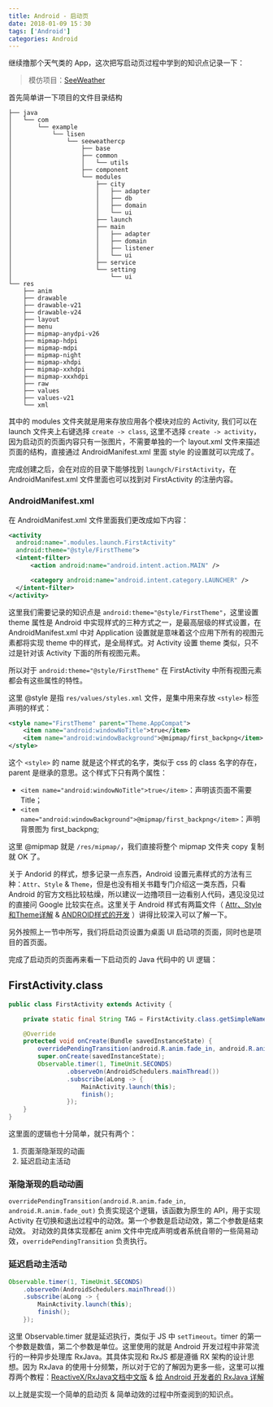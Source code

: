 ```yaml
---
title: Android - 启动页
date: 2018-01-09 15：30
tags: ['Android']
categories: Android
---
```


继续撸那个天气类的 App，这次把写启动页过程中学到的知识点记录一下：
> 模仿项目：[SeeWeather](https://github.com/xcc3641/SeeWeather)

<!-- more -->

首先简单讲一下项目的文件目录结构
```
├── java
│   └── com
│       └── example
│           └── lisen
│               └── seeweathercp
│                   ├── base
│                   ├── common
│                   │   └── utils
│                   ├── component
│                   └── modules
│                       ├── city
│                       │   ├── adapter
│                       │   ├── db
│                       │   ├── domain
│                       │   └── ui
│                       ├── launch
│                       ├── main
│                       │   ├── adapter
│                       │   ├── domain
│                       │   ├── listener
│                       │   └── ui
│                       ├── service
│                       └── setting
│                           └── ui
└── res
    ├── anim
    ├── drawable
    ├── drawable-v21
    ├── drawable-v24
    ├── layout
    ├── menu
    ├── mipmap-anydpi-v26
    ├── mipmap-hdpi
    ├── mipmap-mdpi
    ├── mipmap-night
    ├── mipmap-xhdpi
    ├── mipmap-xxhdpi
    ├── mipmap-xxxhdpi
    ├── raw
    ├── values
    ├── values-v21
    └── xml
```

其中的 modules 文件夹就是用来存放应用各个模块对应的 Activity, 我们可以在 launch 文件夹上右键选择 `create -> class`, 这里不选择 `create -> activity`，因为启动页的页面内容只有一张图片，不需要单独的一个 layout.xml 文件来描述页面的结构，直接通过 AndroidManifest.xml 里面 style 的设置就可以完成了。

完成创建之后，会在对应的目录下能够找到 `laungch/FirstActivity`，在 AndroidManifest.xml 文件里面也可以找到对 FirstActivity 的注册内容。

### AndroidManifest.xml

在 AndroidManifest.xml 文件里面我们更改成如下内容：

```xml
<activity
  android:name=".modules.launch.FirstActivity"
  android:theme="@style/FirstTheme">
  <intent-filter>
      <action android:name="android.intent.action.MAIN" />

      <category android:name="android.intent.category.LAUNCHER" />
  </intent-filter>
</activity>
```

这里我们需要记录的知识点是 `android:theme="@style/FirstTheme"`，这里设置 theme 属性是 Android 中实现样式的三种方式之一，是最高层级的样式设置，在 AndroidManifest.xml 中对 Application 设置就是意味着这个应用下所有的视图元素都将实现 theme 中的样式，是全局样式。对 Activity 设置 theme 类似，只不过是针对该 Activity 下面的所有视图元素。

所以对于 `android:theme="@style/FirstTheme"` 在 FirstActivity 中所有视图元素都会有这些属性的特性。

这里 @style 是指 `res/values/styles.xml` 文件，是集中用来存放 `<style>` 标签声明的样式：

```xml
<style name="FirstTheme" parent="Theme.AppCompat">
    <item name="android:windowNoTitle">true</item>
    <item name="android:windowBackground">@mipmap/first_backpng</item>
</style>
```

 这个 `<style>` 的 name 就是这个样式的名字，类似于 css 的 class 名字的存在，parent 是继承的意思。这个样式下只有两个属性：
  - `<item name="android:windowNoTitle">true</item>`：声明该页面不需要 Title；
  - `<item name="android:windowBackground">@mipmap/first_backpng</item>`：声明背景图为 first_backpng;

这里 @mipmap 就是 `/res/mipmap/`，我们直接将整个 mipmap 文件夹 copy 复制就 OK 了。

关于 Andorid 的样式，想多记录一点东西，Android 设置元素样式的方法有三种：`Attr`、`Style` & `Theme`，但是也没有相关书籍专门介绍这一类东西，只看 Android 的官方文档比较枯燥，所以建议一边撸项目一边看别人代码，遇见没见过的直接问 Google 比较实在点。这里关于 Android 样式有两篇文件（ [Attr、Style和Theme详解](https://www.jianshu.com/p/dd79220b47dd) & [ANDROID样式的开发](https://keeganlee.me/post/android/20150830) ）讲得比较深入可以了解一下。

另外按照上一节中所写，我们将启动页设置为桌面 UI 启动项的页面，同时也是项目的首页面。

完成了启动页的页面再来看一下启动页的 Java 代码中的 UI 逻辑：

## FirstActivity.class

```Java
public class FirstActivity extends Activity {

    private static final String TAG = FirstActivity.class.getSimpleName();

    @Override
    protected void onCreate(Bundle savedInstanceState) {
        overridePendingTransition(android.R.anim.fade_in, android.R.anim.fade_out);
        super.onCreate(savedInstanceState);
        Observable.timer(1, TimeUnit.SECONDS)
                .observeOn(AndroidSchedulers.mainThread())
                .subscribe(aLong -> {
                    MainActivity.launch(this);
                    finish();
                });
    }
}
```

这里面的逻辑也十分简单，就只有两个：
1. 页面渐隐渐现的动画
2. 延迟启动主活动

### 渐隐渐现的启动动画
`overridePendingTransition(android.R.anim.fade_in, android.R.anim.fade_out)` 负责实现这个逻辑，该函数为原生的 API，用于实现 Activity 在切换和退出过程中的动效。第一个参数是启动动效，第二个参数是结束动效。
对动效的具体实现都在 anim 文件中完成声明或者系统自带的一些简易动效，`overridePendingTransition` 负责执行。

### 延迟启动主活动
```java
Observable.timer(1, TimeUnit.SECONDS)
    .observeOn(AndroidSchedulers.mainThread())
    .subscribe(aLong -> {
        MainActivity.launch(this);
        finish();
    });
```

这里 Observable.timer 就是延迟执行，类似于 JS 中 `setTimeout`。timer 的第一个参数是数值，第二个参数是单位。这里使用的就是 Android 开发过程中非常流行的一种异步处理库 RxJava。其具体实现和 RxJS 都是遵循 RX 架构的设计思想。因为 RxJava 的使用十分频繁，所以对于它的了解因为更多一些，这里可以推荐两个教程：[ReactiveX/RxJava文档中文版](https://www.gitbook.com/book/mcxiaoke/rxdocs/details) & [给 Android 开发者的 RxJava 详解](https://gank.io/post/560e15be2dca930e00da1083)

以上就是实现一个简单的启动页 & 简单动效的过程中所查阅到的知识点。
